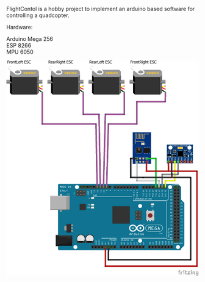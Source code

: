 FlightContol is a hobby project to implement an arduino based software for controlling a quadcopter. 

Hardware:  

Arduino Mega 256  
ESP 8266  
MPU 6050  

![Alt text](Arduino_mega_flightControl.png?raw=true "wiring")
